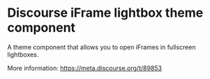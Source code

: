 # Discourse iFrame lightbox theme component

A theme component that allows you to open iFrames in fullscreen lightboxes.

More information: https://meta.discourse.org/t/89853
